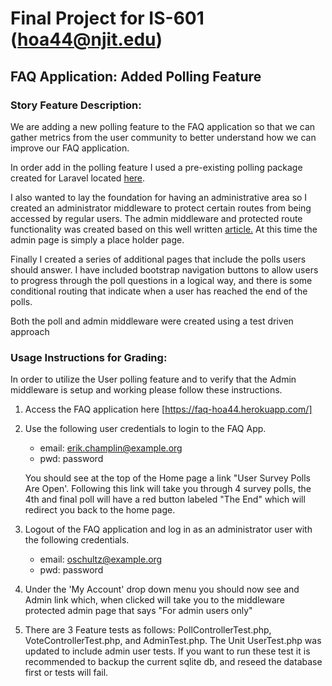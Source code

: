 # Final Project for IS-601 (hoa44@njit.edu)
## FAQ Application:  Added Polling Feature

### Story Feature Description:

We are adding a new polling feature to the FAQ application so that we can gather metrics from the user community to better understand
how we can improve our FAQ application.

In order add in the polling feature I used a pre-existing polling package created for Laravel located [here](https://github.com/AbstractEverything/poll).

I also wanted to lay the foundation for having an administrative area so I created an administrator middleware to protect certain routes from being accessed by regular users.  The admin middleware and protected route
functionality was created based on this well written [article.](https://nick-basile.com/blog/post/how-to-build-an-admin-in-laravel-using-tdd) At this time the admin page is simply a place holder page.

Finally I created a series of additional pages that include the polls users should answer. I have included bootstrap navigation buttons to allow users to progress through the poll questions in a logical way, and there is some
conditional routing that indicate when a user has reached the end of the polls.

Both the poll and admin middleware were created using a test driven approach

### Usage Instructions for Grading:


In order to utilize the User polling feature and to verify that the Admin middleware is setup and working please follow these instructions.

1. Access the FAQ application here [https://faq-hoa44.herokuapp.com/]

2. Use the following user credentials to login to the FAQ App.

    - email:  erik.champlin@example.org
    - pwd: password
    
    You should see at the top of the Home page a link "User Survey Polls Are Open'.  Following this link will take you through 4 survey polls, the 4th and final poll will have a red button labeled "The End" which will 
    redirect you back to the home page.
    
3.  Logout of the FAQ application and log in as an administrator user with the following credentials.
    
    - email: oschultz@example.org
    - pwd: password
    
4.  Under the 'My Account'  drop down menu you should now see and Admin link which, when clicked will take you to the middleware protected admin page that says "For admin users only"

5.  There are 3 Feature tests as follows:  PollControllerTest.php, VoteControllerTest.php, and AdminTest.php.  The Unit UserTest.php was updated to include admin user tests.  If you want to run these test it is
 recommended to backup the current sqlite db, and reseed the database first or tests will fail.